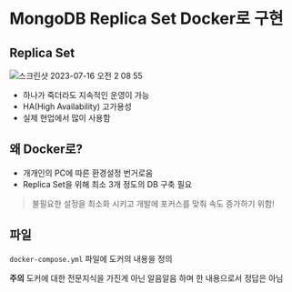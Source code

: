 # MongoDB Replica Set Docker로 구현
## Replica Set
![스크린샷 2023-07-16 오전 2 08 55](https://github.com/Rojojun/replica-set-with-docker/assets/72805486/59fb808a-c2b9-4e98-a1e3-008dbfb4e909)
- 하나가 죽더라도 지속적인 운영이 가능
- HA(High Availability) 고가용성
- 실제 현업에서 많이 사용함
## 왜 Docker로?
- 개개인의 PC에 따른 환경설정 번거로움
- Replica Set을 위해 최소 3개 정도의 DB 구축 필요
> 불필요한 설정을 최소화 시키고 개발에 포커스를 맞춰 속도 증가하기 위함!
## 파일
`docker-compose.yml` 파일에 도커의 내용을 정의

**주의** 도커에 대한 전문지식을 가진게 아닌 알음알음 하며 한 내용으로서 정답은 아님

